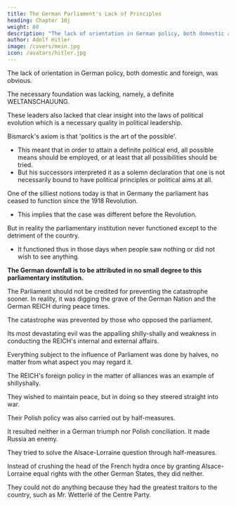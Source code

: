 ```yaml
---
title: The German Parliament's Lack of Principles
heading: Chapter 10j
weight: 80
description: "The lack of orientation in German policy, both domestic and foreign, was obvious."
author: Adolf Hitler
image: /covers/mein.jpg
icon: /avatars/hitler.jpg
---
```




The lack of orientation in German policy, both domestic and foreign, was obvious.

<!-- The best thing that could be said about the practice of making compromises is that it seemed outwardly to be in harmony with   -->

The necessary foundation was lacking, namely, a definite WELTANSCHAUUNG. 

These leaders also lacked that clear insight into the laws of political evolution which is a necessary quality in political leadership.

Bismarck's axiom is that 'politics is the art of the possible'. 
- This meant that in order to attain a definite political end, all possible means should be employed, or at least that all possibilities should be tried. 
- But his successors interpreted it as a solemn declaration that one is not necessarily bound to have political principles or political aims at all. 

<!-- But Bismarck was a slightly different man from the Chancellors who followed him. 

This difference allowed Bismarck to apply that formula to the very essence of his policy, while in the mouths of the others it took on an utterly different significance.

When he uttered that phrase Bismarck meant to say that  -->


<!-- The political leaders of the REICH at that time had no far-seeing policy.  -->


<!-- Many people who took a gloomy view of things at that time condemned the lack of ideas and lack of orientation which were evident in directing the policy of the REICH.

They recognized the inner weakness and futility of this policy. But such people played only a secondary role in politics. Those who had the Government of the country in their hands were quite as indifferent to principles of civil wisdom laid down by thinkers like
Houston Stewart Chamberlain as our political leaders now are.

These people are too stupid to think for themselves, and they have too much self-conceit to take from others
the instruction which they need. Oxenstierna (Note 14a) gave expression to a truth
which has lasted since time immemorial, when he said that the world is governed by
only a particle of wisdom. 

Almost every civil servant of councillor rank might naturally be supposed to possess only an atom or so belonging to this particle. But since Germany became a Republic even this modicum is wanting. And that is why they had to promulgate the Law for the Defence of the Republic, which prohibits the holding of such views or expressing them. 

It was fortunate for Oxenstierna that he lived at that time and not in this wise Republic of our time.

Already before the War that institution which should have represented the strength of the Reich--the Parliament, the Reichstag--was widely recognized as its weakest feature. 

Cowardliness and fear of shouldering responsibilities were associated together there in a perfect fashion. -->

One of the silliest notions today is that in Germany the parliament has ceased to function since the 1918 Revolution. 
- This implies that the case was different before the Revolution. 

But in reality the parliamentary institution never functioned except to the detriment of the country.
- It functioned thus in those days when people saw nothing or did not wish to see anything. 

**The German downfall is to be attributed in no small degree to this parliamentary institution.**

The Parliament should not be credited for preventing the catastrophe sooner. In reality, it was digging the grave of the German Nation and the German REICH during peace times.

The catastrophe was prevented by those who opposed the parliament.

<!-- From the immense mass of  that were due either directly or indirectly to the Parliament I shall select one the most intimately typical of this institution which was the most irresponsible of all time.  -->

Its most devastating evil was the appalling shilly-shally and weakness in conducting the REICH's internal and external affairs. 

<!-- It was attributable in the first place to the action of the Reichstag and was one of the principal causes of the political collapse. -->

Everything subject to the influence of Parliament was done by halves, no matter from what aspect you may regard it.

The REICH's foreign policy in the matter of alliances was an example of shillyshally. 

They wished to maintain peace, but in doing so they steered straight into war.

Their Polish policy was also carried out by half-measures. 

It resulted neither in a German triumph nor Polish conciliation. It made Russia an enemy.

They tried to solve the Alsace-Lorraine question through half-measures.

Instead of crushing the head of the French hydra once by granting Alsace-Lorraine equal rights with the other German States, they did neither.

They could not do anything because they had the greatest traitors to the country, such as Mr. Wetterlé of the Centre Party.



